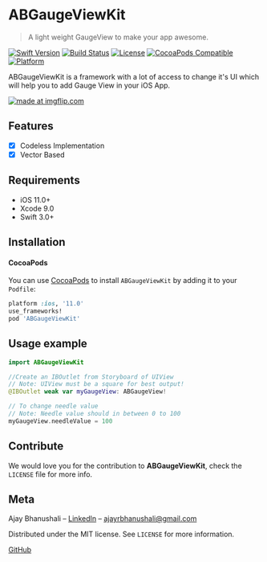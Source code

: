# ABGaugeViewKit
> A light weight GaugeView to make your app awesome.

[![Swift Version][swift-image]][swift-url]
[![Build Status][travis-image]][travis-url]
[![License][license-image]][license-url]
[![CocoaPods Compatible](https://img.shields.io/cocoapods/v/EZSwiftExtensions.svg)](https://img.shields.io/cocoapods/v/LFAlertController.svg)  
[![Platform](https://img.shields.io/cocoapods/p/LFAlertController.svg?style=flat)](http://cocoapods.org/pods/LFAlertController)

 ABGaugeViewKit is a framework with a lot of access to change it's UI which will help you to add Gauge View in your iOS App.

<a href="https://imgflip.com/gif/25lu0h"><img src="https://i.imgflip.com/25lu0h.gif" title="made at imgflip.com"/></a>

## Features

- [x] Codeless Implementation
- [x] Vector Based

## Requirements

- iOS 11.0+
- Xcode 9.0
- Swift 3.0+

## Installation

#### CocoaPods
You can use [CocoaPods](https://cocoapods.org/pods/ABGaugeViewKit) to install `ABGaugeViewKit` by adding it to your `Podfile`:

```ruby
platform :ios, '11.0'
use_frameworks!
pod 'ABGaugeViewKit'
```
## Usage example

```swift
import ABGaugeViewKit

//Create an IBOutlet from Storyboard of UIView
// Note: UIView must be a square for best output!
@IBOutlet weak var myGaugeView: ABGaugeView!

// To change needle value
// Note: Needle value should in between 0 to 100
myGaugeView.needleValue = 100
```

## Contribute

We would love you for the contribution to **ABGaugeViewKit**, check the ``LICENSE`` file for more info.

## Meta

Ajay Bhanushali – [LinkedIn](https://www.linkedin.com/in/ajaybhanushali/) – ajayrbhanushali@gmail.com

Distributed under the MIT license. See ``LICENSE`` for more information.

[GitHub](https://github.com/AjayBhanushali)

[swift-image]:https://img.shields.io/badge/swift-3.0-orange.svg
[swift-url]: https://swift.org/
[license-image]: https://img.shields.io/badge/License-MIT-blue.svg
[license-url]: LICENSE
[travis-image]: https://img.shields.io/travis/dbader/node-datadog-metrics/master.svg?style=flat-square
[travis-url]: https://travis-ci.org/dbader/node-datadog-metrics
[codebeat-image]: https://codebeat.co/badges/c19b47ea-2f9d-45df-8458-b2d952fe9dad
[codebeat-url]: https://codebeat.co/projects/github-com-vsouza-awesomeios-com

